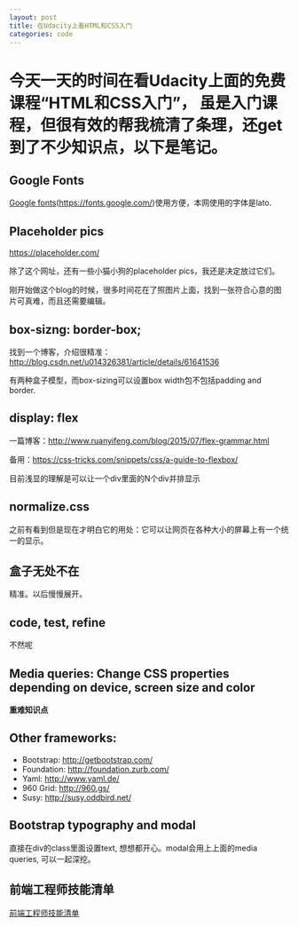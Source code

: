 ```yaml
---
layout: post
title: 在Udacity上看HTML和CSS入门
categories: code
---
```


# 今天一天的时间在看Udacity上面的免费课程“HTML和CSS入门”， 虽是入门课程，但很有效的帮我梳清了条理，还get到了不少知识点，以下是笔记。

## Google Fonts
[Google fonts](https://fonts.google.com/)(https://fonts.google.com/)使用方便，本网使用的字体是lato.

## Placeholder pics

https://placeholder.com/ 

除了这个网址，还有一些小猫小狗的placeholder pics，我还是决定放过它们。

刚开始做这个blog的时候，很多时间花在了照图片上面，找到一张符合心意的图片可真难，而且还需要编辑。

## box-sizng: border-box;

找到一个博客，介绍很精准：http://blog.csdn.net/u014326381/article/details/61641536

有两种盒子模型，而box-sizing可以设置box width包不包括padding and border.

## display: flex

一篇博客：http://www.ruanyifeng.com/blog/2015/07/flex-grammar.html

备用：https://css-tricks.com/snippets/css/a-guide-to-flexbox/

目前浅显的理解是可以让一个div里面的N个div并排显示

## normalize.css

之前有看到但是现在才明白它的用处：它可以让网页在各种大小的屏幕上有一个统一的显示。

## 盒子无处不在

精准。以后慢慢展开。

## code, test, refine

不然呢

## Media queries: Change CSS properties depending on device, screen size and color

**重难知识点**

## Other frameworks:

- Bootstrap: http://getbootstrap.com/ 
- Foundation: http://foundation.zurb.com/ 
- Yaml: http://www.yaml.de/ 
- 960 Grid: http://960.gs/ 
- Susy: http://susy.oddbird.net/ 

## Bootstrap typography and modal

直接在div的class里面设置text, 想想都开心。modal会用上上面的media queries, 可以一起深挖。

## 前端工程师技能清单

[前端工程师技能清单](https://s3.cn-north-1.amazonaws.com.cn/static-documents/nd001/Front-End+Skills+Cheklist_ZH.pdf)

